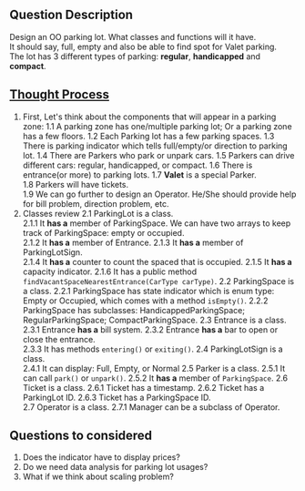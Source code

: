 ## Question Description
Design an OO parking lot. What classes and functions will it have.   
It should say, full, empty and also be able to find spot for Valet parking.   
The lot has 3 different types of parking: **regular**, **handicapped** and **compact**.   

## [Thought Process](http://stackoverflow.com/questions/764933/amazon-interview-question-design-an-oo-parking-lot) 
1. First, Let's think about the components that will appear in a parking zone: 
1.1 A parking zone has one/multiple parking lot;   Or a parking zone has a few floors. 
1.2 Each Parking lot has a few parking spaces. 
1.3 There is parking indicator which tells full/empty/or direction to parking lot. 
1.4 There are Parkers who park or unpark cars. 
1.5 Parkers can drive different cars: regular, handicapped, or compact. 
1.6 There is entrance(or more) to parking lots. 
1.7 **Valet** is a special Parker.  
1.8 Parkers will have tickets.  
1.9 We can go further to design an Operator. He/She should provide help for bill problem, direction problem, etc. 
2. Classes review
2.1 ParkingLot is a class.  
2.1.1 It **has a** member of ParkingSpace. We can have two arrays to keep track of ParkingSpace: empty or occupied.   
2.1.2 It **has a** member of Entrance. 
2.1.3 It **has a** member of ParkingLotSign.  
2.1.4 It **has a** counter to count the spaced that is occupied. 
2.1.5 It **has a** capacity indicator. 
2.1.6 It has a public method `findVacantSpaceNearestEntrance(CarType carType)`. 
2.2 ParkingSpace is a class. 
2.2.1 ParkingSpace has state indicator which is enum type: Empty or Occupied, which comes with a method `isEmpty()`. 
2.2.2 ParkingSpace has subclasses: HandicappedParkingSpace; RegularParkingSpace; CompactParkingSpace. 
2.3 Entrance is a class. 
2.3.1 Entrance **has a** bill system. 
2.3.2 Entrance **has a** bar to open or close the entrance.  
2.3.3 It has methods `entering()` or `exiting()`. 
2.4 ParkingLotSign is a class.  
2.4.1 It can display: Full, Empty, or Normal
2.5 Parker is a class. 
2.5.1 It can call `park()` or `unpark()`. 
2.5.2 It **has a** member of `ParkingSpace`. 
2.6 Ticket is a class. 
2.6.1 Ticket has a timestamp. 
2.6.2 Ticket has a ParkingLot ID.
2.6.3 Ticket has a ParkingSpace ID.  
2.7 Operator is a class. 
2.7.1 Manager can be a subclass of Operator. 


## Questions to considered
1. Does the indicator have to display prices? 
2. Do we need data analysis for parking lot usages? 
3. What if we think about scaling problem? 


